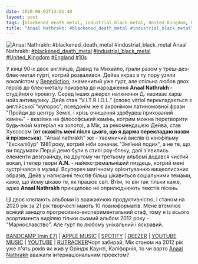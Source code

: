 ```yaml
---
date: 2020-08-02T13:01:40
layout: post
tags: [blackened_death_metal, industrial_black_metal, United_Kingdom, England, 10s]
title: "Anaal Nathrakh: #blackened_death_metal #industrial_black_metal"
---
```

![Anaal Nathrakh: #blackened_death_metal #industrial_black_metal](https://res.cloudinary.com/vast-space-unexplored/image/upload/q_auto,dpr_auto,w_auto/photos/photo_1030_02-08-2020_12-58-21.jpg)
Anaal Nathrakh: [#blackened_death_metal](/tags/#blackened_death_metal) [#industrial_black_metal](/tags/#industrial_black_metal) [#United_Kingdom](/tags/#United_Kingdom) [#England](/tags/#England) [#10s](/tags/#10s)

У кінці 90-х двоє англійців, Давид та Михайло, грали разом у треш-дез-блек-метал гурті, котрий розвалився. Дейва якраз в ту пору узяли вокалістом у [Benediction](/2019-10-18-benediction--death-metal-united-kingdom-england), знаменитий уже гурт, але спільна любов двох героїв до блек-металу призвела до народження **Anaal Nathrakh** - студійного проекту. Серед інших джерел натхнення Д. називає харш нойз антимузику. Дейв став &quot;V.I.T.R.I.O.L.&quot; (слово vitriol перекладається з англійської &quot;купорос&quot;, псевдонім же є акронімом латиномовної фрази &quot;Пройди до центру Землі, і крізь очищення здобудеш прихований камінь&quot; - вказівка на філософський камінь, котрим можна перетворити будь-який матеріал на золото), а Мік, за рекомендацією Дейва, став Хуєсосом (__от скажіть мені після цього, що я дарма перекладаю назви й прізвиська__). &quot;Anaal nathrakh&quot; же - таємничий вислів із кінофільму &quot;Екскалібур&quot; 1981 року, котрий ніби означає &quot;Зміїний подих&quot;, а не те, що ви подумали.Перші демо були в стилі роу-блеку, далі з&#39;явились елементи дезграйнду, на другому чи третьому альбомі додався чистий вокал, і тепер твори **A.N.** - найекстремальніший пиздець, котрий мені зустрічався в музиці. Всупереч магічному орієнтуванню вищеописаних образів, Дейв у написанні текстів більш цікавиться соціальними темами, каже, що йому цікаво те, як працює світ. Втім, то він так тільки каже, адже **Anaal Nathrakh** принципово не оприлюднюють текстів пісень.

Ці двоє клєпають альбоми із вражаючою продуктивністю, і станом на 2020 рік за 21 рік творчості мають 10 повноформатів. Мене втомлює всякий занадто прогресивно-експериментальний стаф, тому я із всього асортимента виділяю тільки сьомий альбом 2012 року - &quot;Марнославство&quot;. Але гурт по любому унікальний і яскравий.

[BANDCAMP (min £7)](https://candlelightrecordsuk.bandcamp.com/album/vanitas) \| [APPLE MUSIC](https://music.apple.com/ru/album/vanitas/1443833690) \| [SPOTIFY](https://open.spotify.com/album/6AS76RlqN0i3jk4B8RrSGG) \| [DEEZER](https://www.deezer.com/album/15659224?utm_source=deezer&amp;utm_content=album-15659224&amp;utm_term=1601611822_1596362190&amp;utm_medium=web) \| [YOUTUBE MUSIC](https://music.youtube.com/playlist?list=OLAK5uy_mMoEyToSfN3RwTXJ-ABZAMQwS_HSD2tYg) \| [YOUTUBE](https://www.youtube.com/playlist?list=OLAK5uy_nFvco9T4v-YacHv3uT6P78xIkhxWScObY) \| [RUTRACKER](https://rutracker.org/forum/viewtopic.php?t=3451483)Чорт забирай, Мік станом на 2012 рік уже п&#39;ять років як жив у Оріндж Каунті, Каліфорнія, то чи варто [Anaal Nathrakh](https://t.me/vast_space_unexplored/3951) вважати інтернаціональним проектом?